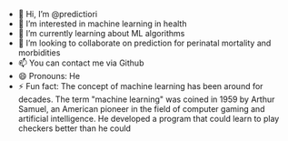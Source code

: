 - 👋 Hi, I’m @predictiori
- 👀 I’m interested in machine learning in health
- 🌱 I’m currently learning about ML algorithms 
- 💞️ I’m looking to collaborate on prediction for perinatal mortality and morbidities
- 📫 You can contact me via Github
- 😄 Pronouns: He
- ⚡ Fun fact: The concept of machine learning has been around for decades. The term "machine learning" was coined in 1959 by Arthur Samuel, an American pioneer in the field of computer gaming and artificial intelligence. He developed a program that could learn to play checkers better than he could

<!---
predictiori/predictiori is a ✨ special ✨ repository because its `README.md` (this file) appears on your GitHub profile.
You can click the Preview link to take a look at your changes.
--->
